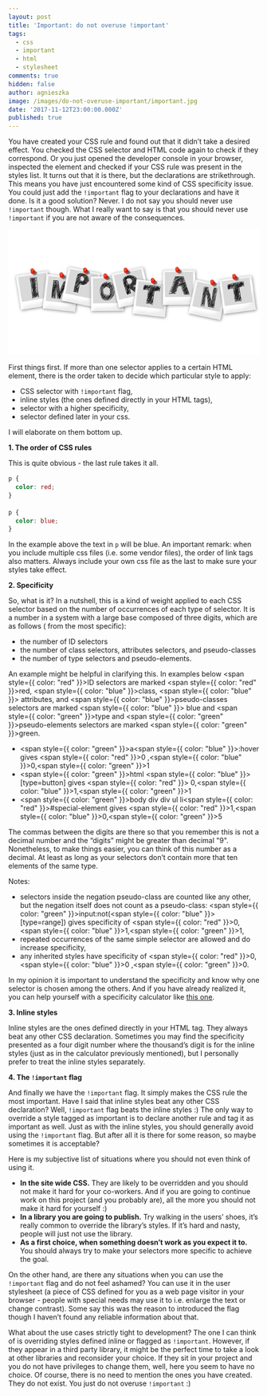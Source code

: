 ```yaml
---
layout: post
title: 'Important: do not overuse !important'
tags:
  - css
  - important
  - html
  - stylesheet
comments: true
hidden: false
author: agnieszka
image: /images/do-not-overuse-important/important.jpg
date: '2017-11-12T23:00:00.000Z'
published: true
---
```


You have created your CSS rule and found out that it didn’t take a desired effect. You checked the CSS selector and HTML
code again to check if they correspond. Or you just opened the developer console in your browser, inspected the element
and checked if your CSS rule was present in the styles list. It turns out that it is there, but the declarations are
strikethrough. This means you have just encountered some kind of CSS specificity issue. You could just add
the `!important` flag to your declarations and have it done. Is it a good solution? Never. I do not say you should never
use `!important` though. What I really want to say is that you should never use `!important` if you are not aware of the
consequences.

![Image](/images/do-not-overuse-important/important.jpg)

First things first. If more than one selector applies to a certain HTML element, there is the order taken to decide
which particular style to apply:

* CSS selector with `!important` flag,
* inline styles (the ones defined directly in your HTML tags),
* selector with a higher specificity,
* selector defined later in your css.

I will elaborate on them bottom up.

**1. The order of CSS rules**

This is quite obvious - the last rule takes it all.

```css
p {
  color: red;
}

p {
  color: blue;
}
```

In the example above the text in `p` will be blue. An important remark: when you include multiple css files (i.e. some
vendor files), the order of link tags also matters. Always include your own css file as the last to make sure your
styles take effect.

**2. Specificity**

So, what is it? In a nutshell, this is a kind of weight applied to each CSS selector based on the number of occurrences
of each type of selector. It is a number in a system with a large base composed of three digits, which are as follows (
from the most specific):

* the number of ID selectors
* the number of class selectors, attributes selectors, and pseudo-classes
* the number of type selectors and pseudo-elements.

An example might be helpful in clarifying this. In examples below <span style={{ color: "red" }}>ID selectors</span> are
marked <span style={{ color: "red" }}>red</span>, <span style={{ color: "blue" }}>class</span>, <span style={{ color: "blue" }}>
attributes</span>, and <span style={{ color: "blue" }}>pseudo-classes selectors</span> are marked <span style={{ color: "blue" }}>
blue</span> and <span style={{ color: "green" }}>type</span> and <span style={{ color: "green" }}>pseudo-elements</span> selectors are
marked <span style={{ color: "green" }}>green</span>.

* <span style={{ color: "green" }}>a</span><span style={{ color: "blue" }}>:hover</span> gives <span style={{ color: "red" }}>0</span>
  ,<span style={{ color: "blue" }}>0</span>,<span style={{ color: "green" }}>1</span>
* <span style={{ color: "green" }}>html</span> <span style={{ color: "blue" }}>[type=button]</span> gives <span style={{ color: "red" }}>
  0</span>,<span style={{ color: "blue" }}>1</span>,<span style={{ color: "green" }}>1</span>
* <span style={{ color: "green" }}>body div div ul li</span><span style={{ color: "red" }}>#special-element</span>
  gives <span style={{ color: "red" }}>1</span>,<span style={{ color: "blue" }}>0</span>,<span style={{ color: "green" }}>5</span>

The commas between the digits are there so that you remember this is not a decimal number and the “digits” might be
greater than decimal "9". Nonetheless, to make things easier, you can think of this number as a decimal. At least as
long as your selectors don’t contain more that ten elements of the same type.

Notes:

* selectors inside the negation pseudo-class are counted like any other, but the negation itself does not count as a
  pseudo-class: <span style={{ color: "green" }}>input</span>:not(<span style={{ color: "blue" }}>[type=range]</span>) gives
  specificity of <span style={{ color: "red" }}>0</span>,<span style={{ color: "blue" }}>1</span>,<span style={{ color: "green" }}>1</span>,
* repeated occurrences of the same simple selector are allowed and do increase specificity,
* any inherited styles have specificity of <span style={{ color: "red" }}>0</span>,<span style={{ color: "blue" }}>0</span>
  ,<span style={{ color: "green" }}>0</span>.

In my opinion it is important to understand the specificity and know why one selector is chosen among the others. And if
you have already realized it, you can help yourself with a specificity calculator
like [this one](https://specificity.keegan.st/).

**3. Inline styles**

Inline styles are the ones defined directly in your HTML tag. They always beat any other CSS declaration. Sometimes you
may find the specificity presented as a four digit number where the thousand’s digit is for the inline styles (just as
in the calculator previously mentioned), but I personally prefer to treat the inline styles separately.

**4. The `!important` flag**

And finally we have the `!important` flag. It simply makes the CSS rule the most important. Have I said that inline
styles beat any other CSS declaration? Well, `!important` flag beats the inline styles :) The only way to override a
style tagged as important is to declare another rule and tag it as important as well. Just as with the inline styles,
you should generally avoid using the `!important` flag. But after all it is there for some reason, so maybe sometimes it
is acceptable?

Here is my subjective list of situations where you should not even think of using it.

* **In the site wide CSS.** They are likely to be overridden and you should not make it hard for your co-workers. And if
  you are going to continue work on this project (and you probably are), all the more you should not make it hard for
  yourself :)
* **In a library you are going to publish.** Try walking in the users’ shoes, it’s really common to override the
  library’s styles. If it’s hard and nasty, people will just not use the library.
* **As a first choice, when something doesn’t work as you expect it to.** You should always try to make your selectors
  more specific to achieve the goal.

On the other hand, are there any situations when you can use the `!important` flag and do not feel ashamed? You can use
it in the user stylesheet (a piece of CSS defined for you as a web page visitor in your browser - people with special
needs may use it to i.e. enlarge the text or change contrast). Some say this was the reason to introduced the flag
though I haven’t found any reliable information about that.

What about the use cases strictly tight to development? The one I can think of is overriding styles defined inline or
flagged as `!important`. However, if they appear in a third party library, it might be the perfect time to take a look
at other libraries and reconsider your choice. If they sit in your project and you do not have privileges to change
them, well, here you seem to have no choice. Of course, there is no need to mention the ones you have created. They do
not exist. You just do not overuse `!important` :)

